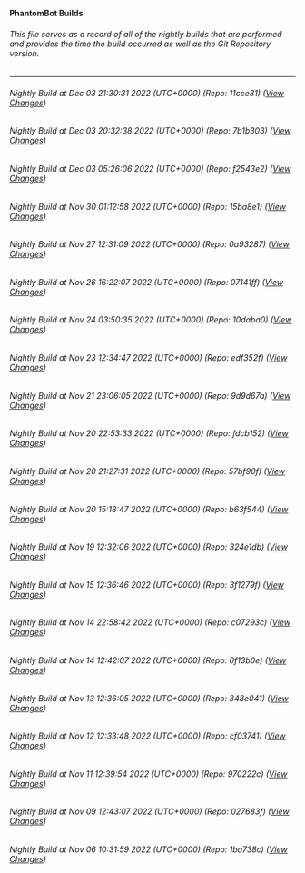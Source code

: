 **PhantomBot Builds**

###### This file serves as a record of all of the nightly builds that are performed and provides the time the build occurred as well as the Git Repository version.
-------------------------------------------------------------------------------------------------------------
###### Nightly Build at Dec 03 21:30:31 2022 (UTC+0000) (Repo: 11cce31) ([View Changes](https://github.com/PhantomBot/PhantomBot/compare/7b1b303...11cce31))
###### Nightly Build at Dec 03 20:32:38 2022 (UTC+0000) (Repo: 7b1b303) ([View Changes](https://github.com/PhantomBot/PhantomBot/compare/f2543e2...7b1b303))
###### Nightly Build at Dec 03 05:26:06 2022 (UTC+0000) (Repo: f2543e2) ([View Changes](https://github.com/PhantomBot/PhantomBot/compare/15ba8e1...f2543e2))
###### Nightly Build at Nov 30 01:12:58 2022 (UTC+0000) (Repo: 15ba8e1) ([View Changes](https://github.com/PhantomBot/PhantomBot/compare/0a93287...15ba8e1))
###### Nightly Build at Nov 27 12:31:09 2022 (UTC+0000) (Repo: 0a93287) ([View Changes](https://github.com/PhantomBot/PhantomBot/compare/07141ff...0a93287))
###### Nightly Build at Nov 26 16:22:07 2022 (UTC+0000) (Repo: 07141ff) ([View Changes](https://github.com/PhantomBot/PhantomBot/compare/10daba0...07141ff))
###### Nightly Build at Nov 24 03:50:35 2022 (UTC+0000) (Repo: 10daba0) ([View Changes](https://github.com/PhantomBot/PhantomBot/compare/edf352f...10daba0))
###### Nightly Build at Nov 23 12:34:47 2022 (UTC+0000) (Repo: edf352f) ([View Changes](https://github.com/PhantomBot/PhantomBot/compare/9d9d67a...edf352f))
###### Nightly Build at Nov 21 23:06:05 2022 (UTC+0000) (Repo: 9d9d67a) ([View Changes](https://github.com/PhantomBot/PhantomBot/compare/fdcb152...9d9d67a))
###### Nightly Build at Nov 20 22:53:33 2022 (UTC+0000) (Repo: fdcb152) ([View Changes](https://github.com/PhantomBot/PhantomBot/compare/57bf90f...fdcb152))
###### Nightly Build at Nov 20 21:27:31 2022 (UTC+0000) (Repo: 57bf90f) ([View Changes](https://github.com/PhantomBot/PhantomBot/compare/b63f544...57bf90f))
###### Nightly Build at Nov 20 15:18:47 2022 (UTC+0000) (Repo: b63f544) ([View Changes](https://github.com/PhantomBot/PhantomBot/compare/324e1db...b63f544))
###### Nightly Build at Nov 19 12:32:06 2022 (UTC+0000) (Repo: 324e1db) ([View Changes](https://github.com/PhantomBot/PhantomBot/compare/3f1279f...324e1db))
###### Nightly Build at Nov 15 12:36:46 2022 (UTC+0000) (Repo: 3f1279f) ([View Changes](https://github.com/PhantomBot/PhantomBot/compare/c07293c...3f1279f))
###### Nightly Build at Nov 14 22:58:42 2022 (UTC+0000) (Repo: c07293c) ([View Changes](https://github.com/PhantomBot/PhantomBot/compare/0f13b0e...c07293c))
###### Nightly Build at Nov 14 12:42:07 2022 (UTC+0000) (Repo: 0f13b0e) ([View Changes](https://github.com/PhantomBot/PhantomBot/compare/348e041...0f13b0e))
###### Nightly Build at Nov 13 12:36:05 2022 (UTC+0000) (Repo: 348e041) ([View Changes](https://github.com/PhantomBot/PhantomBot/compare/cf03741...348e041))
###### Nightly Build at Nov 12 12:33:48 2022 (UTC+0000) (Repo: cf03741) ([View Changes](https://github.com/PhantomBot/PhantomBot/compare/970222c...cf03741))
###### Nightly Build at Nov 11 12:39:54 2022 (UTC+0000) (Repo: 970222c) ([View Changes](https://github.com/PhantomBot/PhantomBot/compare/027683f...970222c))
###### Nightly Build at Nov 09 12:43:07 2022 (UTC+0000) (Repo: 027683f) ([View Changes](https://github.com/PhantomBot/PhantomBot/compare/1ba738c...027683f))
###### Nightly Build at Nov 06 10:31:59 2022 (UTC+0000) (Repo: 1ba738c) ([View Changes](https://github.com/PhantomBot/PhantomBot/compare/35764bd...1ba738c))
